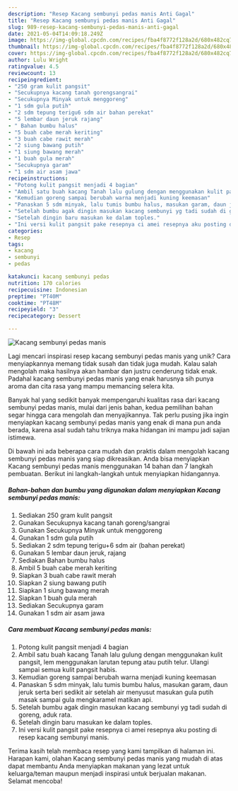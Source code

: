```yaml
---
description: "Resep Kacang sembunyi pedas manis Anti Gagal"
title: "Resep Kacang sembunyi pedas manis Anti Gagal"
slug: 989-resep-kacang-sembunyi-pedas-manis-anti-gagal
date: 2021-05-04T14:09:18.249Z
image: https://img-global.cpcdn.com/recipes/fba4f8772f128a2d/680x482cq70/kacang-sembunyi-pedas-manis-foto-resep-utama.jpg
thumbnail: https://img-global.cpcdn.com/recipes/fba4f8772f128a2d/680x482cq70/kacang-sembunyi-pedas-manis-foto-resep-utama.jpg
cover: https://img-global.cpcdn.com/recipes/fba4f8772f128a2d/680x482cq70/kacang-sembunyi-pedas-manis-foto-resep-utama.jpg
author: Lulu Wright
ratingvalue: 4.5
reviewcount: 13
recipeingredient:
- "250 gram kulit pangsit"
- "Secukupnya kacang tanah gorengsangrai"
- "Secukupnya Minyak untuk menggoreng"
- "1 sdm gula putih"
- "2 sdm tepung terigu6 sdm air bahan perekat"
- "5 lembar daun jeruk rajang"
- " Bahan bumbu halus"
- "5 buah cabe merah keriting"
- "3 buah cabe rawit merah"
- "2 siung bawang putih"
- "1 siung bawang merah"
- "1 buah gula merah"
- "Secukupnya garam"
- "1 sdm air asam jawa"
recipeinstructions:
- "Potong kulit pangsit menjadi 4 bagian"
- "Ambil satu buah kacang Tanah lalu gulung dengan menggunakan kulit pangsit, lem menggunakan larutan tepung atau putih telur. Ulangi sampai semua kulit pangsit habis."
- "Kemudian goreng sampai berubah warna menjadi kuning keemasan"
- "Panaskan 5 sdm minyak, lalu tumis bumbu halus, masukan garam, daun jeruk serta beri sedikit air setelah air menyusut masukan gula putih masak sampai gula mengkaramel matikan api."
- "Setelah bumbu agak dingin masukan kacang sembunyi yg tadi sudah di goreng, aduk rata."
- "Setelah dingin baru masukan ke dalam toples."
- "Ini versi kulit pangsit pake resepnya ci amei resepnya aku posting di resep kacang sembunyi manis."
categories:
- Resep
tags:
- kacang
- sembunyi
- pedas

katakunci: kacang sembunyi pedas 
nutrition: 170 calories
recipecuisine: Indonesian
preptime: "PT40M"
cooktime: "PT48M"
recipeyield: "3"
recipecategory: Dessert

---
```



![Kacang sembunyi pedas manis](https://img-global.cpcdn.com/recipes/fba4f8772f128a2d/680x482cq70/kacang-sembunyi-pedas-manis-foto-resep-utama.jpg)

Lagi mencari inspirasi resep kacang sembunyi pedas manis yang unik? Cara menyiapkannya memang tidak susah dan tidak juga mudah. Kalau salah mengolah maka hasilnya akan hambar dan justru cenderung tidak enak. Padahal kacang sembunyi pedas manis yang enak harusnya sih punya aroma dan cita rasa yang mampu memancing selera kita.



Banyak hal yang sedikit banyak mempengaruhi kualitas rasa dari kacang sembunyi pedas manis, mulai dari jenis bahan, kedua pemilihan bahan segar hingga cara mengolah dan menyajikannya. Tak perlu pusing jika ingin menyiapkan kacang sembunyi pedas manis yang enak di mana pun anda berada, karena asal sudah tahu triknya maka hidangan ini mampu jadi sajian istimewa.


Di bawah ini ada beberapa cara mudah dan praktis dalam mengolah kacang sembunyi pedas manis yang siap dikreasikan. Anda bisa menyiapkan Kacang sembunyi pedas manis menggunakan 14 bahan dan 7 langkah pembuatan. Berikut ini langkah-langkah untuk menyiapkan hidangannya.

<!--inarticleads1-->

##### Bahan-bahan dan bumbu yang digunakan dalam menyiapkan Kacang sembunyi pedas manis:

1. Sediakan 250 gram kulit pangsit
1. Gunakan Secukupnya kacang tanah goreng/sangrai
1. Gunakan Secukupnya Minyak untuk menggoreng
1. Gunakan 1 sdm gula putih
1. Sediakan 2 sdm tepung terigu+6 sdm air (bahan perekat)
1. Gunakan 5 lembar daun jeruk, rajang
1. Sediakan  Bahan bumbu halus
1. Ambil 5 buah cabe merah keriting
1. Siapkan 3 buah cabe rawit merah
1. Siapkan 2 siung bawang putih
1. Siapkan 1 siung bawang merah
1. Siapkan 1 buah gula merah
1. Sediakan Secukupnya garam
1. Gunakan 1 sdm air asam jawa




<!--inarticleads2-->

##### Cara membuat Kacang sembunyi pedas manis:

1. Potong kulit pangsit menjadi 4 bagian
1. Ambil satu buah kacang Tanah lalu gulung dengan menggunakan kulit pangsit, lem menggunakan larutan tepung atau putih telur. Ulangi sampai semua kulit pangsit habis.
1. Kemudian goreng sampai berubah warna menjadi kuning keemasan
1. Panaskan 5 sdm minyak, lalu tumis bumbu halus, masukan garam, daun jeruk serta beri sedikit air setelah air menyusut masukan gula putih masak sampai gula mengkaramel matikan api.
1. Setelah bumbu agak dingin masukan kacang sembunyi yg tadi sudah di goreng, aduk rata.
1. Setelah dingin baru masukan ke dalam toples.
1. Ini versi kulit pangsit pake resepnya ci amei resepnya aku posting di resep kacang sembunyi manis.




Terima kasih telah membaca resep yang kami tampilkan di halaman ini. Harapan kami, olahan Kacang sembunyi pedas manis yang mudah di atas dapat membantu Anda menyiapkan makanan yang lezat untuk keluarga/teman maupun menjadi inspirasi untuk berjualan makanan. Selamat mencoba!
